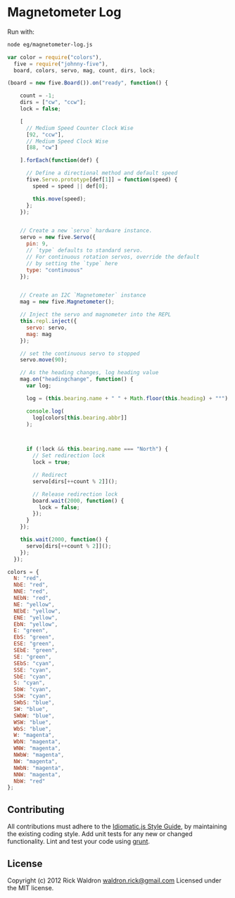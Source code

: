 # Magnetometer Log

Run with:
```bash
node eg/magnetometer-log.js
```


```javascript
var color = require("colors"),
  five = require("johnny-five"),
  board, colors, servo, mag, count, dirs, lock;

(board = new five.Board()).on("ready", function() {

    count = -1;
    dirs = ["cw", "ccw"];
    lock = false;

    [
      // Medium Speed Counter Clock Wise
      [92, "ccw"],
      // Medium Speed Clock Wise
      [88, "cw"]

    ].forEach(function(def) {

      // Define a directional method and default speed
      five.Servo.prototype[def[1]] = function(speed) {
        speed = speed || def[0];

        this.move(speed);
      };
    });


    // Create a new `servo` hardware instance.
    servo = new five.Servo({
      pin: 9,
      // `type` defaults to standard servo.
      // For continuous rotation servos, override the default
      // by setting the `type` here
      type: "continuous"
    });


    // Create an I2C `Magnetometer` instance
    mag = new five.Magnetometer();

    // Inject the servo and magnometer into the REPL
    this.repl.inject({
      servo: servo,
      mag: mag
    });

    // set the continuous servo to stopped
    servo.move(90);

    // As the heading changes, log heading value
    mag.on("headingchange", function() {
      var log;

      log = (this.bearing.name + " " + Math.floor(this.heading) + "°");

      console.log(
        log[colors[this.bearing.abbr]]
      );



      if (!lock && this.bearing.name === "North") {
        // Set redirection lock
        lock = true;

        // Redirect
        servo[dirs[++count % 2]]();

        // Release redirection lock
        board.wait(2000, function() {
          lock = false;
        });
      }
    });

    this.wait(2000, function() {
      servo[dirs[++count % 2]]();
    });
  });

colors = {
  N: "red",
  NbE: "red",
  NNE: "red",
  NEbN: "red",
  NE: "yellow",
  NEbE: "yellow",
  ENE: "yellow",
  EbN: "yellow",
  E: "green",
  EbS: "green",
  ESE: "green",
  SEbE: "green",
  SE: "green",
  SEbS: "cyan",
  SSE: "cyan",
  SbE: "cyan",
  S: "cyan",
  SbW: "cyan",
  SSW: "cyan",
  SWbS: "blue",
  SW: "blue",
  SWbW: "blue",
  WSW: "blue",
  WbS: "blue",
  W: "magenta",
  WbN: "magenta",
  WNW: "magenta",
  NWbW: "magenta",
  NW: "magenta",
  NWbN: "magenta",
  NNW: "magenta",
  NbW: "red"
};

```













## Contributing
All contributions must adhere to the [Idiomatic.js Style Guide](https://github.com/rwldrn/idiomatic.js),
by maintaining the existing coding style. Add unit tests for any new or changed functionality. Lint and test your code using [grunt](https://github.com/cowboy/grunt).

## License
Copyright (c) 2012 Rick Waldron <waldron.rick@gmail.com>
Licensed under the MIT license.
